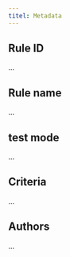 ```yaml
---
titel: Metadata
---
```


## Rule ID
...

## Rule name
...


## test mode
...


## Criteria
...


## Authors
...
